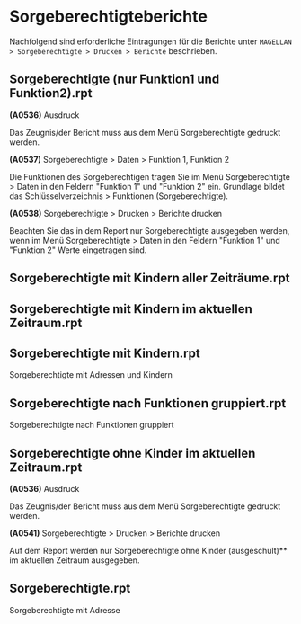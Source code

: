 
# Sorgeberechtigteberichte

Nachfolgend sind erforderliche Eintragungen für die Berichte unter `MAGELLAN > Sorgeberechtigte > Drucken > Berichte` beschrieben.

## Sorgeberechtigte (nur Funktion1 und Funktion2).rpt


**(A0536)** Ausdruck

Das Zeugnis/der Bericht muss aus dem Menü Sorgeberechtigte gedruckt werden.


**(A0537)** Sorgeberechtigte > Daten > Funktion 1, Funktion 2

Die Funktionen des Sorgeberechtigen tragen Sie im Menü Sorgeberechtigte > Daten in den Feldern "Funktion 1" und "Funktion 2" ein. Grundlage bildet das Schlüsselverzeichnis > Funktionen (Sorgeberechtigte).


**(A0538)** Sorgeberechtigte > Drucken > Berichte drucken

Beachten Sie das in dem Report nur Sorgeberechtigte ausgegeben werden, wenn im Menü Sorgeberechtigte > Daten in den Feldern "Funktion 1" und "Funktion 2" Werte eingetragen sind.


## Sorgeberechtigte mit Kindern aller Zeiträume.rpt

## Sorgeberechtigte mit Kindern im aktuellen Zeitraum.rpt

## Sorgeberechtigte mit Kindern.rpt



Sorgeberechtigte mit Adressen und Kindern


## Sorgeberechtigte nach Funktionen gruppiert.rpt



Sorgeberechtigte nach Funktionen gruppiert


## Sorgeberechtigte ohne Kinder im aktuellen Zeitraum.rpt



**(A0536)** Ausdruck

Das Zeugnis/der Bericht muss aus dem Menü Sorgeberechtigte gedruckt werden.


**(A0541)** Sorgeberechtigte > Drucken > Berichte drucken

Auf dem Report werden nur Sorgeberechtigte ohne Kinder (ausgeschult)** im aktuellen Zeitraum ausgegeben.


## Sorgeberechtigte.rpt



Sorgeberechtigte mit Adresse


